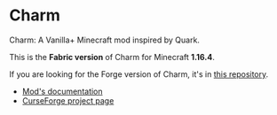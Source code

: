 # Charm

Charm: A Vanilla+ Minecraft mod inspired by Quark.

This is the **Fabric version** of Charm for Minecraft **1.16.4**.

If you are looking for the Forge version of Charm, it's in [this repository](https://github.com/svenhjol/CharmForge/).

* [Mod's documentation](https://svenhjol.github.io/Charm/)
* [CurseForge project page](https://www.curseforge.com/minecraft/mc-mods/charm/)
